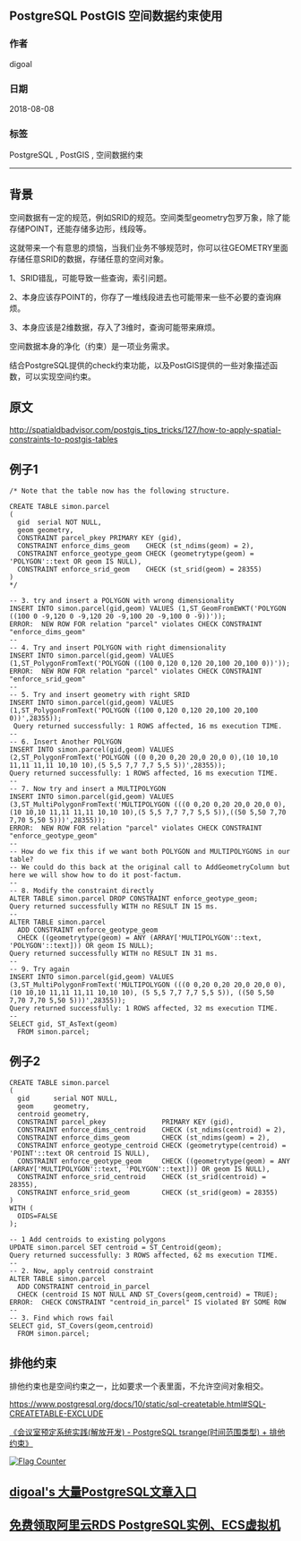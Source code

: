 ## PostgreSQL PostGIS 空间数据约束使用   
                                                           
### 作者                                                           
digoal                                                           
                                                           
### 日期                                                           
2018-08-08                                                         
                                                           
### 标签                                                           
PostgreSQL , PostGIS , 空间数据约束       
                                                           
----                                                           
                                                           
## 背景      
空间数据有一定的规范，例如SRID的规范。空间类型geometry包罗万象，除了能存储POINT，还能存储多边形，线段等。  
  
这就带来一个有意思的烦恼，当我们业务不够规范时，你可以往GEOMETRY里面存储任意SRID的数据，存储任意的空间对象。  
  
1、SRID错乱，可能导致一些查询，索引问题。  
  
2、本身应该存POINT的，你存了一堆线段进去也可能带来一些不必要的查询麻烦。  
  
3、本身应该是2维数据，存入了3维时，查询可能带来麻烦。  
  
空间数据本身的净化（约束）是一项业务需求。  
  
结合PostgreSQL提供的check约束功能，以及PostGIS提供的一些对象描述函数，可以实现空间约束。  
  
## 原文  
http://spatialdbadvisor.com/postgis_tips_tricks/127/how-to-apply-spatial-constraints-to-postgis-tables  
  
## 例子1  
```  
/* Note that the table now has the following structure.  
  
CREATE TABLE simon.parcel  
(  
  gid  serial NOT NULL,  
  geom geometry,  
  CONSTRAINT parcel_pkey PRIMARY KEY (gid),  
  CONSTRAINT enforce_dims_geom    CHECK (st_ndims(geom) = 2),  
  CONSTRAINT enforce_geotype_geom CHECK (geometrytype(geom) = 'POLYGON'::text OR geom IS NULL),  
  CONSTRAINT enforce_srid_geom    CHECK (st_srid(geom) = 28355)  
)  
*/  
```  
  
```  
-- 3. try and insert a POLYGON with wrong dimensionality  
INSERT INTO simon.parcel(gid,geom) VALUES (1,ST_GeomFromEWKT('POLYGON ((100 0 -9,120 0 -9,120 20 -9,100 20 -9,100 0 -9))'));  
ERROR:  NEW ROW FOR relation "parcel" violates CHECK CONSTRAINT "enforce_dims_geom"  
--  
-- 4. Try and insert POLYGON with right dimensionality  
INSERT INTO simon.parcel(gid,geom) VALUES (1,ST_PolygonFromText('POLYGON ((100 0,120 0,120 20,100 20,100 0))'));  
ERROR:  NEW ROW FOR relation "parcel" violates CHECK CONSTRAINT "enforce_srid_geom"  
--  
-- 5. Try and insert geometry with right SRID  
INSERT INTO simon.parcel(gid,geom) VALUES (1,ST_PolygonFromText('POLYGON ((100 0,120 0,120 20,100 20,100 0))',28355));  
 Query returned successfully: 1 ROWS affected, 16 ms execution TIME.  
--  
-- 6. Insert Another POLYGON  
INSERT INTO simon.parcel(gid,geom) VALUES (2,ST_PolygonFromText('POLYGON ((0 0,20 0,20 20,0 20,0 0),(10 10,10 11,11 11,11 10,10 10),(5 5,5 7,7 7,7 5,5 5))',28355));  
Query returned successfully: 1 ROWS affected, 16 ms execution TIME.  
--  
-- 7. Now try and insert a MULTIPOLYGON  
INSERT INTO simon.parcel(gid,geom) VALUES (3,ST_MultiPolygonFromText('MULTIPOLYGON (((0 0,20 0,20 20,0 20,0 0),(10 10,10 11,11 11,11 10,10 10),(5 5,5 7,7 7,7 5,5 5)),((50 5,50 7,70 7,70 5,50 5)))',28355));  
ERROR:  NEW ROW FOR relation "parcel" violates CHECK CONSTRAINT "enforce_geotype_geom"  
--  
-- How do we fix this if we want both POLYGON and MULTIPOLYGONS in our table?  
-- We could do this back at the original call to AddGeometryColumn but here we will show how to do it post-factum.  
--  
-- 8. Modify the constraint directly  
ALTER TABLE simon.parcel DROP CONSTRAINT enforce_geotype_geom;  
Query returned successfully WITH no RESULT IN 15 ms.  
--  
ALTER TABLE simon.parcel  
  ADD CONSTRAINT enforce_geotype_geom  
  CHECK ((geometrytype(geom) = ANY (ARRAY['MULTIPOLYGON'::text, 'POLYGON'::text])) OR geom IS NULL);  
Query returned successfully WITH no RESULT IN 31 ms.  
--  
-- 9. Try again  
INSERT INTO simon.parcel(gid,geom) VALUES (3,ST_MultiPolygonFromText('MULTIPOLYGON (((0 0,20 0,20 20,0 20,0 0), (10 10,10 11,11 11,11 10,10 10), (5 5,5 7,7 7,7 5,5 5)), ((50 5,50 7,70 7,70 5,50 5)))',28355));  
Query returned successfully: 1 ROWS affected, 32 ms execution TIME.  
--  
SELECT gid, ST_AsText(geom)  
  FROM simon.parcel;  
```  
  
## 例子2  
  
```  
CREATE TABLE simon.parcel  
(  
  gid      serial NOT NULL,  
  geom     geometry,  
  centroid geometry,  
  CONSTRAINT parcel_pkey              PRIMARY KEY (gid),  
  CONSTRAINT enforce_dims_centroid    CHECK (st_ndims(centroid) = 2),  
  CONSTRAINT enforce_dims_geom        CHECK (st_ndims(geom) = 2),  
  CONSTRAINT enforce_geotype_centroid CHECK (geometrytype(centroid) = 'POINT'::text OR centroid IS NULL),  
  CONSTRAINT enforce_geotype_geom     CHECK ((geometrytype(geom) = ANY (ARRAY['MULTIPOLYGON'::text, 'POLYGON'::text])) OR geom IS NULL),  
  CONSTRAINT enforce_srid_centroid    CHECK (st_srid(centroid) = 28355),  
  CONSTRAINT enforce_srid_geom        CHECK (st_srid(geom) = 28355)  
)  
WITH (  
  OIDS=FALSE  
);  
```  
  
```  
-- 1 Add centroids to existing polygons  
UPDATE simon.parcel SET centroid = ST_Centroid(geom);  
Query returned successfully: 3 ROWS affected, 62 ms execution TIME.  
--  
-- 2. Now, apply centroid constraint  
ALTER TABLE simon.parcel  
  ADD CONSTRAINT centroid_in_parcel  
  CHECK (centroid IS NOT NULL AND ST_Covers(geom,centroid) = TRUE);  
ERROR:  CHECK CONSTRAINT "centroid_in_parcel" IS violated BY SOME ROW  
--  
-- 3. Find which rows fail  
SELECT gid, ST_Covers(geom,centroid)  
  FROM simon.parcel;  
```  
  
## 排他约束  
排他约束也是空间约束之一，比如要求一个表里面，不允许空间对象相交。  
  
https://www.postgresql.org/docs/10/static/sql-createtable.html#SQL-CREATETABLE-EXCLUDE      
  
[《会议室预定系统实践(解放开发) - PostgreSQL tsrange(时间范围类型) + 排他约束》](../201712/20171223_02.md)    
  
  
<a rel="nofollow" href="http://info.flagcounter.com/h9V1"  ><img src="http://s03.flagcounter.com/count/h9V1/bg_FFFFFF/txt_000000/border_CCCCCC/columns_2/maxflags_12/viewers_0/labels_0/pageviews_0/flags_0/"  alt="Flag Counter"  border="0"  ></a>  
  
  
  
  
  
  
## [digoal's 大量PostgreSQL文章入口](https://github.com/digoal/blog/blob/master/README.md "22709685feb7cab07d30f30387f0a9ae")
  
  
## [免费领取阿里云RDS PostgreSQL实例、ECS虚拟机](https://free.aliyun.com/ "57258f76c37864c6e6d23383d05714ea")
  
